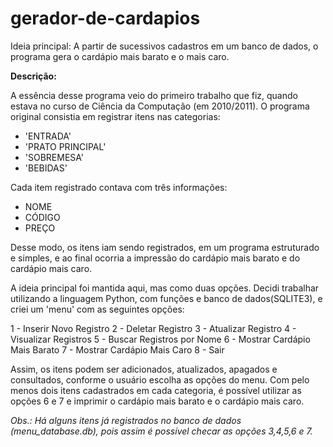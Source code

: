 # gerador-de-cardapios
Ideia principal: A partir de sucessivos cadastros em um banco de dados, o programa gera o cardápio mais barato e o mais caro.

**Descrição:**

A essência desse programa veio do primeiro trabalho que fiz, quando estava no curso de Ciência da Computação (em 2010/2011).
O programa original consistia em registrar itens nas categorias:
 
 - 'ENTRADA'
 - 'PRATO PRINCIPAL'
 - 'SOBREMESA'
 - 'BEBIDAS'

 Cada item registrado contava com três informações:

 - NOME
 - CÓDIGO
 - PREÇO

 Desse modo, os itens iam sendo registrados, em um programa estruturado e simples, e ao final ocorria a impressão do cardápio mais barato e do cardápio mais caro.

 A ideia principal foi mantida aqui, mas como duas opções. Decidi trabalhar utilizando a linguagem Python, com funções e banco de dados(SQLITE3), e criei um 'menu' com as seguintes opções:

1 - Inserir Novo Registro
2 - Deletar Registro
3 - Atualizar Registro
4 - Visualizar Registros
5 - Buscar Registros por Nome
6 - Mostrar Cardápio Mais Barato
7 - Mostrar Cardápio Mais Caro
8 - Sair

Assim, os itens podem ser adicionados, atualizados, apagados e consultados, conforme o usuário escolha as opções do menu. Com pelo menos dois itens cadastrados em cada categoria, é possível utilizar as opções 6 e 7 e imprimir o cardápio mais barato e o cardápio mais caro.

*Obs.: Há alguns itens já registrados no banco de dados (menu_database.db), pois assim é possível checar as opções 3,4,5,6 e 7.*
